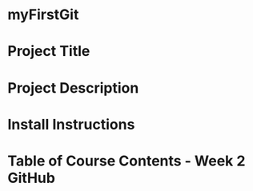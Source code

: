 # myFirstGit
# Project Title
# Project Description
# Install Instructions
# Table of Course Contents - Week 2 GitHub
